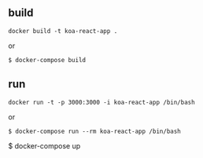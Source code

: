 ## build
```
docker build -t koa-react-app .
```
or
```
$ docker-compose build
```

## run
```
docker run -t -p 3000:3000 -i koa-react-app /bin/bash
```
or
```
$ docker-compose run --rm koa-react-app /bin/bash
```

$ docker-compose up
